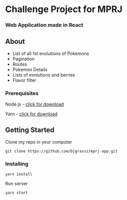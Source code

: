 # Challenge Project for MPRJ
### Web Application made in React

## About
- List of all 1st evolutions of Pokemons
- Pagination
- Routes
- Pokemon Details
- Lists of evolutions and berries
- Flavor filter

### Prerequisites
Node.js - [click for download](https://nodejs.org/en/)

Yarn - [click for download](https://yarnpkg.com/en/docs/install#windows-stable)

## Getting Started
Clone my repo in your computer

```git clone https://github.com/bjgrassi/mprj-app.git```

### Installing

```yarn install```

Run server

```yarn start```